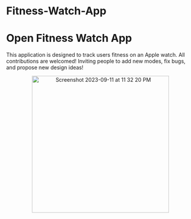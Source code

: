 # Fitness-Watch-App

<h1>Open Fitness Watch App</h1>

<p>This application is designed to track users fitness on an Apple watch.  All contributions are welcomed!  Inviting people to add new modes, fix bugs, and propose new design ideas!</p>
<p align= "center">
<img width="367" alt="Screenshot 2023-09-11 at 11 32 20 PM" src="https://github.com/ohio-software-development/Fitness-Watch-App/assets/57198128/11951062-471d-470f-9423-6fb9cd758141">
</p>

